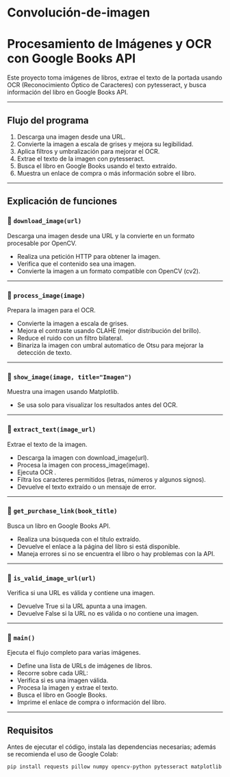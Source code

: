 # Convolución-de-imagen
# Procesamiento de Imágenes y OCR con Google Books API

Este proyecto toma imágenes de libros, extrae el texto de la portada usando OCR (Reconocimiento Óptico de Caracteres) con pytesseract, y busca información del libro en Google Books API.

---

##  **Flujo del programa**
1. Descarga una imagen desde una URL.
2. Convierte la imagen a escala de grises y mejora su legibilidad.
3. Aplica filtros y umbralización para mejorar el OCR.
4.  Extrae el texto de la imagen con pytesseract.
5. Busca el libro en Google Books usando el texto extraído.
6. Muestra un enlace de compra o más información sobre el libro.

---
##  **Explicación de funciones**

### 🔹 `download_image(url)`
Descarga una imagen desde una URL y la convierte en un formato procesable por OpenCV.

-  Realiza una petición HTTP para obtener la imagen.
-  Verifica que el contenido sea una imagen.
-  Convierte la imagen a un formato compatible con OpenCV (cv2).

---

### 🔹 `process_image(image)`
Prepara la imagen para el OCR.

-  Convierte la imagen a escala de grises.
-  Mejora el contraste usando CLAHE (mejor distribución del brillo).
-  Reduce el ruido con un filtro bilateral.
-  Binariza la imagen con umbral automatico de Otsu para mejorar la detección de texto.

---

### 🔹 `show_image(image, title="Imagen")`
Muestra una imagen usando Matplotlib.

-  Se usa solo para visualizar los resultados antes del OCR.

---

### 🔹 `extract_text(image_url)`
Extrae el texto de la imagen.

-  Descarga la imagen con download_image(url).
-  Procesa la imagen con process_image(image).
-  Ejecuta OCR .
-  Filtra los caracteres permitidos (letras, números y algunos signos).
-  Devuelve el texto extraído o un mensaje de error.

---

### 🔹 `get_purchase_link(book_title)`
Busca un libro en Google Books API.

-  Realiza una búsqueda con el título extraído.
-  Devuelve el enlace a la página del libro si está disponible.
-  Maneja errores si no se encuentra el libro o hay problemas con la API.

---

### 🔹 `is_valid_image_url(url)`
Verifica si una URL es válida y contiene una imagen.

-  Devuelve True si la URL apunta a una imagen.
-  Devuelve False si la URL no es válida o no contiene una imagen.

---

### 🔹 `main()`
Ejecuta el flujo completo para varias imágenes.

-  Define una lista de URLs de imágenes de libros.
-  Recorre sobre cada URL:
  - Verifica si es una imagen válida.
  - Procesa la imagen y extrae el texto.
  - Busca el libro en Google Books.
  - Imprime el enlace de compra o información del libro.
---

## **Requisitos**
Antes de ejecutar el código, instala las dependencias necesarias; además se recomienda el uso de Google Colab:

```bash
pip install requests pillow numpy opencv-python pytesseract matplotlib


